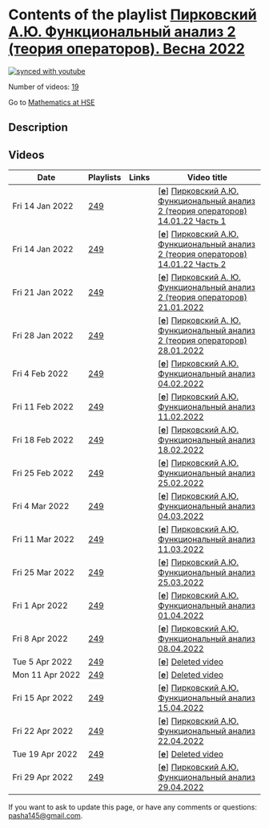 # Contents of the playlist [Пирковский А.Ю. Функциональный анализ 2 (теория операторов). Весна 2022](https://www.youtube.com/playlist?list=PLq3E5oubNNoDvbrnJ73KCtKxeSewcZtUn)

[![synced with youtube](https://img.shields.io/github/last-commit/mathphysschool/mathphysschool.github.io/autoupdate1?label=synced%20with%20youtube)](https://github.com/mathphysschool/mathphysschool.github.io/commits/autoupdate1)

Number of videos: [19](#videos)

Go to [Mathematics at HSE](../README.md)

## Description



## Videos

|Date|Playlists|Links|Video title|
|---|---|---|---|
| Fri&nbsp;14&nbsp;Jan&nbsp;2022 | [249](../playlists/249 "Пирковский А.Ю. Функциональный анализ 2 (теория операторов). Весна 2022") |  | [[**e**](https://studio.youtube.com/video/AFtiUhhXL70/edit "Edit")] [Пирковский А.Ю. Функциональный анализ 2 (теория операторов) 14.01.22 Часть 1](https://www.youtube.com/watch?v=AFtiUhhXL70&list=PLq3E5oubNNoDvbrnJ73KCtKxeSewcZtUn "The lecture begins at 8:25") |
| Fri&nbsp;14&nbsp;Jan&nbsp;2022 | [249](../playlists/249 "Пирковский А.Ю. Функциональный анализ 2 (теория операторов). Весна 2022") |  | [[**e**](https://studio.youtube.com/video/OflW3sESw1Q/edit "Edit")] [Пирковский А.Ю. Функциональный анализ 2 (теория операторов) 14.01.22 Часть 2](https://www.youtube.com/watch?v=OflW3sESw1Q&list=PLq3E5oubNNoDvbrnJ73KCtKxeSewcZtUn) |
| Fri&nbsp;21&nbsp;Jan&nbsp;2022 | [249](../playlists/249 "Пирковский А.Ю. Функциональный анализ 2 (теория операторов). Весна 2022") |  | [[**e**](https://studio.youtube.com/video/gsB8uBjaL2A/edit "Edit")] [Пирковский А. Ю. Функциональный анализ 2 (теория операторов) 21.01.2022](https://www.youtube.com/watch?v=gsB8uBjaL2A&list=PLq3E5oubNNoDvbrnJ73KCtKxeSewcZtUn "There is a typo in the proof of the additivity of the index. The left vertical arrow in the diagram should be T (rather than S), and the right one should be S (rather than T). Thus the spaces in the 6-term exact Ker-Coker sequence should be rearranged accordingly. Sorry about this.") |
| Fri&nbsp;28&nbsp;Jan&nbsp;2022 | [249](../playlists/249 "Пирковский А.Ю. Функциональный анализ 2 (теория операторов). Весна 2022") |  | [[**e**](https://studio.youtube.com/video/LFZCWcQnCv4/edit "Edit")] [Пирковский А. Ю. Функциональный анализ 2 (теория операторов) 28.01.2022](https://www.youtube.com/watch?v=LFZCWcQnCv4&list=PLq3E5oubNNoDvbrnJ73KCtKxeSewcZtUn) |
| Fri&nbsp;4&nbsp;Feb&nbsp;2022 | [249](../playlists/249 "Пирковский А.Ю. Функциональный анализ 2 (теория операторов). Весна 2022") |  | [[**e**](https://studio.youtube.com/video/gob_Av7izX8/edit "Edit")] [Пирковский А.Ю. Функциональный анализ 04.02.2022](https://www.youtube.com/watch?v=gob_Av7izX8&list=PLq3E5oubNNoDvbrnJ73KCtKxeSewcZtUn) |
| Fri&nbsp;11&nbsp;Feb&nbsp;2022 | [249](../playlists/249 "Пирковский А.Ю. Функциональный анализ 2 (теория операторов). Весна 2022") |  | [[**e**](https://studio.youtube.com/video/NXGx5cBx3hw/edit "Edit")] [Пирковский А.Ю. Функциональный анализ 11.02.2022](https://www.youtube.com/watch?v=NXGx5cBx3hw&list=PLq3E5oubNNoDvbrnJ73KCtKxeSewcZtUn) |
| Fri&nbsp;18&nbsp;Feb&nbsp;2022 | [249](../playlists/249 "Пирковский А.Ю. Функциональный анализ 2 (теория операторов). Весна 2022") |  | [[**e**](https://studio.youtube.com/video/wA2nEFsorWo/edit "Edit")] [Пирковский А.Ю. Функциональный анализ 18.02.2022](https://www.youtube.com/watch?v=wA2nEFsorWo&list=PLq3E5oubNNoDvbrnJ73KCtKxeSewcZtUn) |
| Fri&nbsp;25&nbsp;Feb&nbsp;2022 | [249](../playlists/249 "Пирковский А.Ю. Функциональный анализ 2 (теория операторов). Весна 2022") |  | [[**e**](https://studio.youtube.com/video/W2gw2PiTr8M/edit "Edit")] [Пирковский А.Ю. Функциональный анализ 25.02.2022](https://www.youtube.com/watch?v=W2gw2PiTr8M&list=PLq3E5oubNNoDvbrnJ73KCtKxeSewcZtUn) |
| Fri&nbsp;4&nbsp;Mar&nbsp;2022 | [249](../playlists/249 "Пирковский А.Ю. Функциональный анализ 2 (теория операторов). Весна 2022") |  | [[**e**](https://studio.youtube.com/video/3QDf5AnaDeI/edit "Edit")] [Пирковский А.Ю. Функциональный анализ 04.03.2022](https://www.youtube.com/watch?v=3QDf5AnaDeI&list=PLq3E5oubNNoDvbrnJ73KCtKxeSewcZtUn) |
| Fri&nbsp;11&nbsp;Mar&nbsp;2022 | [249](../playlists/249 "Пирковский А.Ю. Функциональный анализ 2 (теория операторов). Весна 2022") |  | [[**e**](https://studio.youtube.com/video/nCk_oHxzdtM/edit "Edit")] [Пирковский А.Ю. Функциональный анализ 11.03.2022](https://www.youtube.com/watch?v=nCk_oHxzdtM&list=PLq3E5oubNNoDvbrnJ73KCtKxeSewcZtUn) |
| Fri&nbsp;25&nbsp;Mar&nbsp;2022 | [249](../playlists/249 "Пирковский А.Ю. Функциональный анализ 2 (теория операторов). Весна 2022") |  | [[**e**](https://studio.youtube.com/video/L3yEpVPa99I/edit "Edit")] [Пирковский А.Ю. Функциональный анализ 25.03.2022](https://www.youtube.com/watch?v=L3yEpVPa99I&list=PLq3E5oubNNoDvbrnJ73KCtKxeSewcZtUn) |
| Fri&nbsp;1&nbsp;Apr&nbsp;2022 | [249](../playlists/249 "Пирковский А.Ю. Функциональный анализ 2 (теория операторов). Весна 2022") |  | [[**e**](https://studio.youtube.com/video/JYCOq_ZWmZ4/edit "Edit")] [Пирковский А.Ю. Функциональный анализ 01.04.2022](https://www.youtube.com/watch?v=JYCOq_ZWmZ4&list=PLq3E5oubNNoDvbrnJ73KCtKxeSewcZtUn) |
| Fri&nbsp;8&nbsp;Apr&nbsp;2022 | [249](../playlists/249 "Пирковский А.Ю. Функциональный анализ 2 (теория операторов). Весна 2022") |  | [[**e**](https://studio.youtube.com/video/uc2Shjf8two/edit "Edit")] [Пирковский А.Ю. Функциональный анализ 08.04.2022](https://www.youtube.com/watch?v=uc2Shjf8two&list=PLq3E5oubNNoDvbrnJ73KCtKxeSewcZtUn) |
| Tue&nbsp;5&nbsp;Apr&nbsp;2022 | [249](../playlists/249 "Пирковский А.Ю. Функциональный анализ 2 (теория операторов). Весна 2022") |  | [[**e**](https://studio.youtube.com/video/mJfziW9GFpU/edit "Edit")] [Deleted video](https://www.youtube.com/watch?v=mJfziW9GFpU&list=PLq3E5oubNNoDvbrnJ73KCtKxeSewcZtUn "This video is unavailable.") |
| Mon&nbsp;11&nbsp;Apr&nbsp;2022 | [249](../playlists/249 "Пирковский А.Ю. Функциональный анализ 2 (теория операторов). Весна 2022") |  | [[**e**](https://studio.youtube.com/video/u4tcSKL5BgY/edit "Edit")] [Deleted video](https://www.youtube.com/watch?v=u4tcSKL5BgY&list=PLq3E5oubNNoDvbrnJ73KCtKxeSewcZtUn "This video is unavailable.") |
| Fri&nbsp;15&nbsp;Apr&nbsp;2022 | [249](../playlists/249 "Пирковский А.Ю. Функциональный анализ 2 (теория операторов). Весна 2022") |  | [[**e**](https://studio.youtube.com/video/AG2C54Bb4rk/edit "Edit")] [Пирковский А.Ю. Функциональный анализ 15.04.2022](https://www.youtube.com/watch?v=AG2C54Bb4rk&list=PLq3E5oubNNoDvbrnJ73KCtKxeSewcZtUn) |
| Fri&nbsp;22&nbsp;Apr&nbsp;2022 | [249](../playlists/249 "Пирковский А.Ю. Функциональный анализ 2 (теория операторов). Весна 2022") |  | [[**e**](https://studio.youtube.com/video/P_i_m_isPCQ/edit "Edit")] [Пирковский А.Ю. Функциональный анализ 22.04.2022](https://www.youtube.com/watch?v=P_i_m_isPCQ&list=PLq3E5oubNNoDvbrnJ73KCtKxeSewcZtUn) |
| Tue&nbsp;19&nbsp;Apr&nbsp;2022 | [249](../playlists/249 "Пирковский А.Ю. Функциональный анализ 2 (теория операторов). Весна 2022") |  | [[**e**](https://studio.youtube.com/video/vDodpXUua0g/edit "Edit")] [Deleted video](https://www.youtube.com/watch?v=vDodpXUua0g&list=PLq3E5oubNNoDvbrnJ73KCtKxeSewcZtUn "This video is unavailable.") |
| Fri&nbsp;29&nbsp;Apr&nbsp;2022 | [249](../playlists/249 "Пирковский А.Ю. Функциональный анализ 2 (теория операторов). Весна 2022") |  | [[**e**](https://studio.youtube.com/video/oPpfq9JozIQ/edit "Edit")] [Пирковский А.Ю. Функциональный анализ 29.04.2022](https://www.youtube.com/watch?v=oPpfq9JozIQ&list=PLq3E5oubNNoDvbrnJ73KCtKxeSewcZtUn) |


 If you want to ask to update this page, or have any comments or questions: <pasha145@gmail.com>.